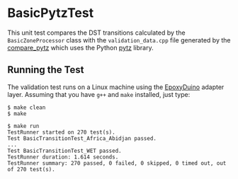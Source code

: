 # BasicPytzTest

This unit test compares the DST transitions calculated by the
`BasicZoneProcessor` class with the `validation_data.cpp` file generated by the
[compare_pytz](../tools/compare_pytz) which uses the Python
[pytz](https://pypi.org/project/pytz/) library.

## Running the Test

The validation test runs on a Linux machine using the
[EpoxyDuino](https://github.com/bxparks/EpoxyDuino) adapter layer.
Assuming that you have `g++` and `make` installed, just type:

```
$ make clean
$ make

$ make run
TestRunner started on 270 test(s).
Test BasicTransitionTest_Africa_Abidjan passed.
...
Test BasicTransitionTest_WET passed.
TestRunner duration: 1.614 seconds.
TestRunner summary: 270 passed, 0 failed, 0 skipped, 0 timed out, out of 270 test(s).
```
